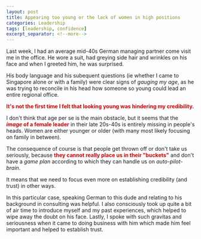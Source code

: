 ```yaml
---
layout: post
title: Appearing too young or the lack of women in high positions
categories: Leadership
tags: [leadership, confidence]
excerpt_separator: <!--more-->
---
```



Last week, I had an average mid-40s German managing partner come visit me in the office. He wore a suit, had greying side hair and wrinkles on his face and when I greeted him, he was surprised.

His body language and his subequent questions (ie whether I came to Singapore alone or with a family) were clear signs of <em>gauging my age</em>, as he was trying to reconcile in his head how someone so young could lead an entire regional office.

<span style="color:#d40202; font-weight: bold">It's not the first time I felt that looking young was hindering my credibility.
</span><!--more-->

I don't think that age per se is the main obstacle, but it seems that the <span style="color:#d40202; font-weight: bold"><em>image</em> of a female leader</span> in their late 20s-40s is entirely missing in people's heads. Women are either younger or older (with many most likely focusing on family in between). 

The consequence of course is that people get thrown off or don't take us seriously, because <span style="color:#d40202; font-weight: bold">they cannot really place us in their "buckets"</span> and don't have a <em>game plan</em> according to which they can handle us on <em>auto-pilot-brain</em>.

It means that we need to focus even more on establishing credibility (and trust) in other ways.

In this particular case, speaking German to this dude and relating to his background in consulting was helpful. I also consciously took up quite a bit of air time to introduce myself and my past experiences, which helped to wipe away the doubt on his face. Lastly, I spoke with such gravitas and seriousness when it came to doing business with him which made him feel important and helped to establish trust.
